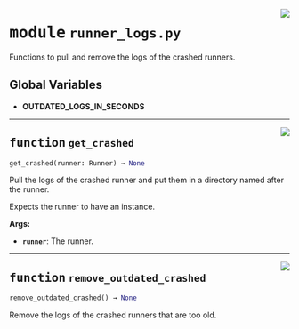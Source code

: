 <!-- markdownlint-disable -->

<a href="../src/runner_logs.py#L0"><img align="right" style="float:right;" src="https://img.shields.io/badge/-source-cccccc?style=flat-square"></a>

# <kbd>module</kbd> `runner_logs.py`
Functions to pull and remove the logs of the crashed runners. 

**Global Variables**
---------------
- **OUTDATED_LOGS_IN_SECONDS**

---

<a href="../src/runner_logs.py#L23"><img align="right" style="float:right;" src="https://img.shields.io/badge/-source-cccccc?style=flat-square"></a>

## <kbd>function</kbd> `get_crashed`

```python
get_crashed(runner: Runner) → None
```

Pull the logs of the crashed runner and put them in a directory named after the runner. 

Expects the runner to have an instance. 



**Args:**
 
 - <b>`runner`</b>:  The runner. 


---

<a href="../src/runner_logs.py#L45"><img align="right" style="float:right;" src="https://img.shields.io/badge/-source-cccccc?style=flat-square"></a>

## <kbd>function</kbd> `remove_outdated_crashed`

```python
remove_outdated_crashed() → None
```

Remove the logs of the crashed runners that are too old. 


